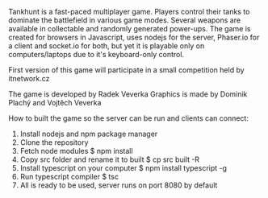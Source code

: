 Tankhunt is a fast-paced multiplayer game. Players control their tanks to dominate the battlefield in various game modes. Several weapons are available in collectable and randomly generated power-ups. The game is created for browsers in Javascript, uses nodejs for the server, Phaser.io for a client and socket.io for both, but yet it is playable only on computers/laptops due to it's keyboard-only control.

First version of this game will participate in a small competition held by itnetwork.cz

The game is developed by Radek Veverka
Graphics is made by Dominik Plachý and Vojtěch Veverka

How to built the game so the server can be run and clients can connect:
1) Install nodejs and npm package manager
2) Clone the repository
3) Fetch node modules 
    $ npm install
3) Copy src folder and rename it to built 
    $ cp src built -R
4) Install typescript on your computer
    $ npm install typescript -g
5) Run typescript compiler
    $ tsc
6) All is ready to be used, server runs on port 8080 by default